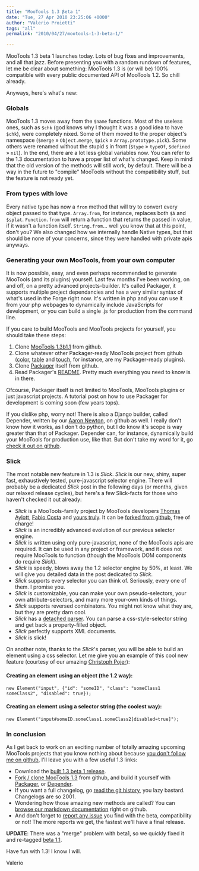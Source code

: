 ```yaml
---
title: "MooTools 1.3 βeta 1"
date: "Tue, 27 Apr 2010 23:25:06 +0000"
author: "Valerio Proietti"
tags: "all"
permalink: "2010/04/27/mootools-1-3-beta-1/"

---
```

MooTools 1.3 beta 1 launches today. Lots of bug fixes and improvements, and all that jazz. Before presenting you with a random rundown of features, let me be clear about something: MooTools 1.3 is (or will be) 100% compatible with every public documented API of MooTools 1.2. So chill already.

Anyways, here's what's new:

### Globals

MooTools 1.3 moves away from the `$name` functions. Most of the useless ones, such as `$chk` (god knows why I thought it was a good idea to have `$chk`), were completely nixed. Some of them moved to the proper object's namespace (`$merge` » `Object.merge`, `$pick` » `Array.prototype.pick`). Some others were renamed without the stupid `$` in front (`$type` » `typeOf`, `$defined` » `nil`). In the end, there are a lot less global variables now. You can refer to the 1.3 documentation to have a proper list of what's changed. Keep in mind that the old version of the methods will still work, by default. There will be a way in the future to "compile" MooTools without the compatibility stuff, but the feature is not ready yet.

### From types with love

Every native type has now a `from` method that will try to convert every object passed to that type. `Array.from`, for instance, replaces both `$A` and `$splat`. `Function.from` will return a function that returns the passed in value, if it wasn't a function itself. `String.from`... well you know that at this point, don't you? We also changed how we internally handle Native types, but that should be none of your concerns, since they were handled with private apis anyways.

### Generating your own MooTools, from your own computer

It is now possible, easy, and even perhaps recommended to generate MooTools (and its plugins) yourself. Last few months I've been working, on and off, on a pretty advanced projects-builder. It's called Packager, it supports multiple project dependancies and has a very similar syntax of what's used in the Forge right now. It's written in php and you can use it from your php webpages to dynamically include JavaScripts for development, or you can build a single .js for production from the command line.

If you care to build MooTools and MooTools projects for yourself, you should take these steps:

1. Clone [MooTools 1.3b1.1](http://github.com/mootools/mootools-core/tree/1.3b1.1) from github.
2. Clone whatever other Packager-ready MooTools project from github ([color](http://github.com/kamicane/mootools-color), [table](http://github.com/kamicane/mootools-table) and [touch](http://github.com/kamicane/mootools-touch), for instance, are my Packager-ready plugins).
3. Clone [Packager](http://github.com/kamicane/packager) itself from github.
4. Read Packager's [README](http://github.com/kamicane/packager/blob/master/README.md). Pretty much everything you need to know is in there.

Ofcourse, Packager itself is not limited to MooTools, MooTools plugins or just javascript projects. A tutorial post on how to use Packager for development is coming soon (few years tops).

If you dislike php, worry not! There is also a Django builder, called Depender, written by our [Aaron Newton](http://www.clientcide.com/), on github as well. I really don't know how it works, as I don't do python, but I do know it's scope is way greater than that of Packager. Depender can, for instance, dynamically build your MooTools for production use, like that. But don't take my word for it, go [check it out on github](http://github.com/anutron/mootools-depender).

### Slick

The most notable new feature in 1.3 is *Slick*. *Slick* is our new, shiny, super fast, exhaustively tested, pure-javascript selector engine. There will probably be a dedicated *Slick* post in the following days (or months, given our relaxed release cycles), but here's a few Slick-facts for those who haven't checked it out already:

 - *Slick* is a MooTools-family project by MooTools developers [Thomas Aylott](http://subtlegradient.com/), [Fabio Costa](http://www.meiocodigo.com/) and [yours truly](http://mad4milk.net). It can be [forked from github](http://github.com/mootools/slick), free of charge!
 - *Slick* is an incredibly advanced evolution of our previous selector engine.
 - *Slick* is written using only pure-javascript, none of the MooTools apis are required. It can be used in any project or framework, and it does not require MooTools to function (though the MooTools DOM components do require *Slick*).
 - *Slick* is speedy, blows away the 1.2 selector engine by 50%, at least. We will give you detailed data in the post dedicated to *Slick*.
 - *Slick* supports every selector you can think of. Seriously, every one of them. I promise you.
 - *Slick* is customizable, you can make your own pseudo-selectors, your own attribute-selectors, and many more your-own kinds of things.
 - *Slick* supports reversed combinators. You might not know what they are, but they are pretty darn cool.
 - *Slick* has a [detached parser](http://github.com/mootools/slick/blob/master/Slick.Parser.js). You can parse a css-style-selector string and get back a property-filled object.
 - *Slick* perfectly supports XML documents.
 - *Slick* is slick!

On another note, thanks to the *Slick*'s parser, you will be able to build an element using a css selector. Let me give you an example of this cool new feature (courtesy of our amazing [Christoph Pojer](http://cpojer.net)):

#### Creating an element using an object (the 1.2 way):

	new Element("input", {"id": "someID", "class": "someClass1 someClass2", "disabled": true});
	
#### Creating an element using a selector string (the coolest way):

	new Element("input#someID.someClass1.someClass2[disabled=true]");

### In conclusion

As I get back to work on an exciting number of totally amazing upcoming MooTools projects that you know nothing about because [you don't follow me on github](http://github.com/kamicane), I'll leave you with a few useful 1.3 links:

 - Download the [built 1.3 beta 1 release](http://mootools.net/download/get/mootools-core-1.3b1.1.js).
 - [Fork / clone MooTools 1.3](http://github.com/mootools/mootools-core/tree/1.3b1.1) from github, and build it yourself with [Packager](http://github.com/kamicane/packager), or [Depender](http://github.com/anutron/mootools-depender).
 - If you want a full changelog, go [read the git history](http://github.com/mootools/mootools-core/commits/1.3b1.1), you lazy bastard. Changelogs are so 2001.
 - Wondering how those amazing new methods are called? You can [browse our markdown documentation](http://github.com/mootools/mootools-core/tree/1.3b1.1/Docs/) right on github.
 - And don't forget to [report any issue](https://mootools.lighthouseapp.com/projects/2706-mootools/tickets) you find with the beta, compatibility or not! The more reports we get, the fastest we'll have a final release.

**UPDATE**: There was a "merge" problem with beta1, so we quickly fixed it and re-tagged [beta 1.1](http://github.com/mootools/mootools-core/tree/1.3b1.1).

Have fun with 1.3! I know I will.

Valerio

